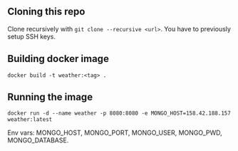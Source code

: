## Cloning this repo

Clone recursively with `git clone --recursive <url>`. You have to previously setup SSH keys.

## Building docker image

`docker build -t weather:<tag> .`

## Running the image

`docker run -d --name weather -p 8080:8080 -e MONGO_HOST=158.42.188.157 weather:latest`

Env vars: MONGO_HOST, MONGO_PORT, MONGO_USER, MONGO_PWD, MONGO_DATABASE.